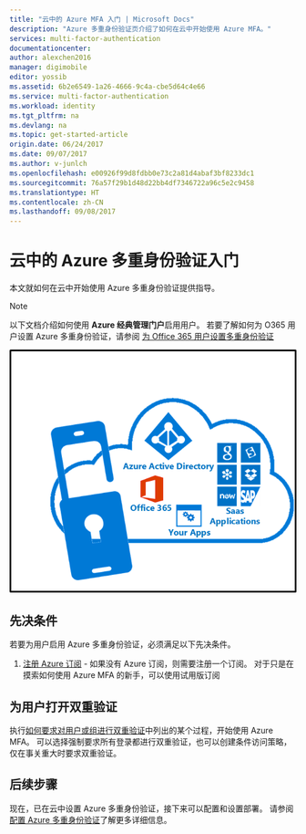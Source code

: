 ```yaml
---
title: "云中的 Azure MFA 入门 | Microsoft Docs"
description: "Azure 多重身份验证页介绍了如何在云中开始使用 Azure MFA。"
services: multi-factor-authentication
documentationcenter: 
author: alexchen2016
manager: digimobile
editor: yossib
ms.assetid: 6b2e6549-1a26-4666-9c4a-cbe5d64c4e66
ms.service: multi-factor-authentication
ms.workload: identity
ms.tgt_pltfrm: na
ms.devlang: na
ms.topic: get-started-article
origin.date: 06/24/2017
ms.date: 09/07/2017
ms.author: v-junlch
ms.openlocfilehash: e00926f99d8fdbb0e73c2a81d4abaf3bf8233dc1
ms.sourcegitcommit: 76a57f29b1d48d22bb4df7346722a96c5e2c9458
ms.translationtype: HT
ms.contentlocale: zh-CN
ms.lasthandoff: 09/08/2017
---
```

# <a name="getting-started-with-azure-multi-factor-authentication-in-the-cloud"></a>云中的 Azure 多重身份验证入门
本文就如何在云中开始使用 Azure 多重身份验证提供指导。

> [!NOTE]
> 以下文档介绍如何使用 **Azure 经典管理门户**启用用户。 若要了解如何为 O365 用户设置 Azure 多重身份验证，请参阅 [为 Office 365 用户设置多重身份验证](https://support.office.com/article/Set-up-multi-factor-authentication-for-Office-365-users-8f0454b2-f51a-4d9c-bcde-2c48e41621c6?ui=en-US&rs=en-US&ad=US)

![云中的 MFA](./media/multi-factor-authentication-get-started-cloud/mfa_in_cloud.png)

## <a name="prerequisites"></a>先决条件
若要为用户启用 Azure 多重身份验证，必须满足以下先决条件。

1. [注册 Azure 订阅](https://www.azure.cn/pricing/1rmb-trial/) - 如果没有 Azure 订阅，则需要注册一个订阅。 对于只是在摸索如何使用 Azure MFA 的新手，可以使用试用版订阅

## <a name="turn-on-two-step-verification-for-users"></a>为用户打开双重验证

执行[如何要求对用户或组进行双重验证](multi-factor-authentication-get-started-user-states.md)中列出的某个过程，开始使用 Azure MFA。 可以选择强制要求所有登录都进行双重验证，也可以创建条件访问策略，仅在事关重大时要求双重验证。

## <a name="next-steps"></a>后续步骤
现在，已在云中设置 Azure 多重身份验证，接下来可以配置和设置部署。 请参阅[配置 Azure 多重身份验证](multi-factor-authentication-whats-next.md)了解更多详细信息。

<!-- Update_Description: wording update -->
